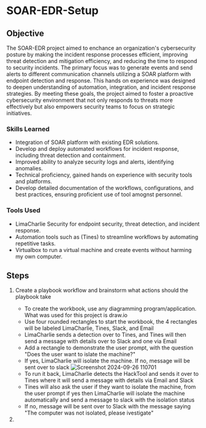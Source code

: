 # SOAR-EDR-Setup

## Objective

The SOAR-EDR project aimed to enchance an organization's cybersecurity posture by making the incident response processes efficient, improving threat detection and mitigation efficiency, and reducing the time to respond to security incidents. The primary focus was to generate events and send alerts to different communication channels utilizing a SOAR platform with endpoint detection and response. This hands on experience was designed to deepen understanding of automation, integration, and incident response strategies. By meeting these goals, the project aimed to foster a proactive cybersecurity environment that not only responds to threats more effectively but also empowers security teams to focus on strategic initiatives. 

### Skills Learned

- Integration of SOAR platform with existing EDR solutions.
- Develop and deploy automated workflows for incident response, including threat detection and containment.
- Improved ability to analyze security logs and alerts, identifying anomalies.
- Technical proficiency, gained hands on experience with security tools and platforms.
- Develop detailed documentation of the workflows, configurations, and best practices, ensuring proficient use of tool amognst personnel.

### Tools Used

- LimaCharlie Security for endpoint security, threat detection, and incident response.
- Automation tools such as (Tines) to streamline workflows by automating repetitive tasks.
- Virtualbox to run a virtual machine and create events without harming my own computer.

## Steps
1. Create a playbook workflow and brainstorm what actions should the playbook take
   - To create the workbook, use any diagramming program/application. What was used for this project is draw.io
   - Use four rounded rectangles to start the workbook, the 4 rectangles will be labeled LimaCharlie, Tines, Slack, and Email
   - LimaCharlie sends a detection over to Tines, and Tines will then send a message with details over to Slack and one via Email
   - Add a rectangle to demonstrate the user prompt, with the question "Does the user want to islate the machine?"
   - If yes, LimaCharlie will isolate the machine. If no, message will be sent over to slack
![Screenshot 2024-09-26 110701](https://github.com/user-attachments/assets/e5678eb4-6531-41e0-a75a-21da582b21bb)
   - To run it back, LimaCharlie detects the HackTool and sends it over to Tines where it will send a message with details via Email and Slack
   - Tines will also ask the user if they want to isolate the machine, from the user prompt if yes then LimaCharlie will isolate the machine automatically and send a message to slack with the isolation status
   - If no, message will be sent over to Slack with the message saying "The computer was not isolated, please ivestigate"

2. 


